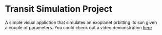 # Transit Simulation Project

A simple visual appliction that simulates an exoplanet orbitting its sun given a couple of parameters. You could check out a video demonstration [here](https://www.youtube.com/watch?v=ixzi1N9jMKw)
